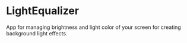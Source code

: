 # LightEqualizer
App for managing brightness and light color of your screen for creating background light effects.
